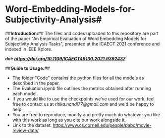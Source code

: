 # Word-Embedding-Models-for-Subjectivity-Analysis#

##**Introduction:**##
The files and codes uploaded to this repository are part of the paper "An Empirical Evaluation of Word Embedding Models for Subjectivity Analysis Tasks", presented at the ICAECT 2021 conference and indexed in IEEE Xplore.

***doi: <https://doi.org/10.1109/ICAECT49130.2021.9392437>***

##**Guide to Usage:**##
* The folder "Code" contains the python files for all the models as described in the paper.
* The Evaluation.ipynb file outlines the metrics obtained after running each model.
* If you would like to use the checkpoints we've used for our work, feel free to contact us at _ritika.nandi77@gmail.com_ and we'd be happy to help.
* You are free to reproduce, modify and pretty much do whatever you like with this work as long as you cite our work alongside it.
* Link to the dataset: <https://www.cs.cornell.edu/people/pabo/movie-review-data/>
